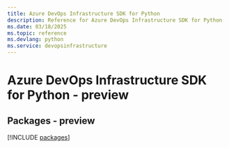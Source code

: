 ```yaml
---
title: Azure DevOps Infrastructure SDK for Python
description: Reference for Azure DevOps Infrastructure SDK for Python
ms.date: 03/18/2025
ms.topic: reference
ms.devlang: python
ms.service: devopsinfrastructure
---
```

# Azure DevOps Infrastructure SDK for Python - preview
## Packages - preview
[!INCLUDE [packages](devops-infrastructure-index.md)]
